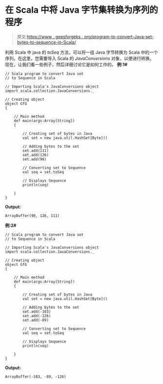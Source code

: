 # 在 Scala 中将 Java 字节集转换为序列的程序

> 原文:[https://www . geesforgeks . org/program-to-convert-Java-set-bytes-to-sequence-in-Scala/](https://www.geeksforgeeks.org/program-to-convert-java-set-of-bytes-to-sequence-in-scala/)

利用 Scala 中 java 的 *toSeq* 方法，可以将一组 Java 字节转换为 Scala 中的一个序列。在这里，您需要导入 Scala 的 *JavaConversions* 对象，以便进行转换。
现在，让我们看一些例子，然后详细讨论它是如何工作的。
**例:1#**

```
// Scala program to convert Java set 
// to Sequence in Scala

// Importing Scala's JavaConversions object
import scala.collection.JavaConversions._

// Creating object
object GfG
{ 

    // Main method
    def main(args:Array[String])
    {

        // Creating set of bytes in Java
        val set = new java.util.HashSet[Byte]()

        // Adding bytes to the set
        set.add(111)
        set.add(126)
        set.add(98)

        // Converting set to Sequence 
        val seq = set.toSeq

        // Displays Sequence 
        println(seq)

    }
}
```

**Output:**

```
ArrayBuffer(98, 126, 111)

```

**例:2#**

```
// Scala program to convert Java set 
// to Sequence in Scala

// Importing Scala's JavaConversions object
import scala.collection.JavaConversions._

// Creating object
object GfG
{ 

    // Main method
    def main(args:Array[String])
    {

        // Creating set of bytes in Java
        val set = new java.util.HashSet[Byte]()

        // Adding bytes to the set
        set.add(-103)
        set.add(-126)
        set.add(-89)

        // Converting set to Sequence 
        val seq = set.toSeq

        // Displays Sequence 
        println(seq)

    }
}
```

**Output:**

```
ArrayBuffer(-103, -89, -126)

```